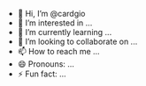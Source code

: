 - 👋 Hi, I’m @cardgio
- 👀 I’m interested in ...
- 🌱 I’m currently learning ...
- 💞️ I’m looking to collaborate on ...
- 📫 How to reach me ...
- 😄 Pronouns: ...
- ⚡ Fun fact: ...

<!---
cardgio/cardgio is a ✨ special ✨ repository because its `README.md` (this file) appears on your GitHub profile.
You can click the Preview link to take a look at your changes.
--->
